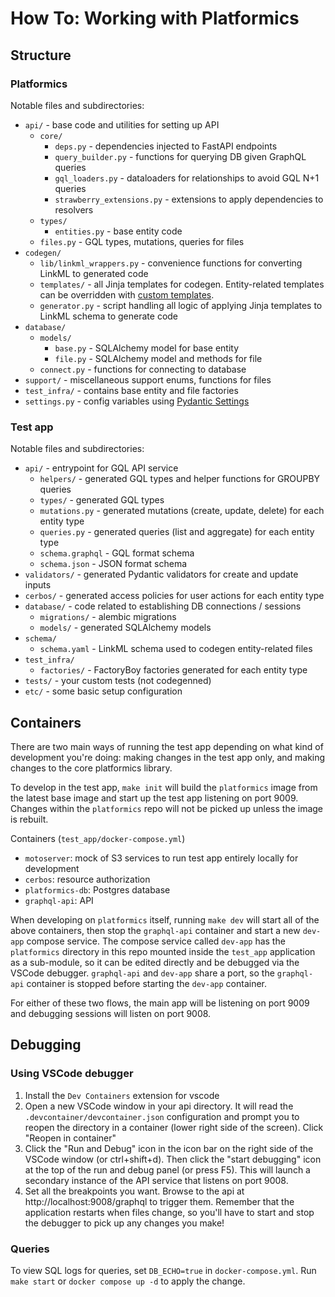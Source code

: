 # How To: Working with Platformics

## Structure

### Platformics
Notable files and subdirectories:
* `api/` - base code and utilities for setting up API
  * `core/`
    * `deps.py` - dependencies injected to FastAPI endpoints
    * `query_builder.py` - functions for querying DB given GraphQL queries
    * `gql_loaders.py` - dataloaders for relationships to avoid GQL N+1 queries
    * `strawberry_extensions.py` - extensions to apply dependencies to resolvers
  * `types/`
    * `entities.py` - base entity code
  * `files.py` - GQL types, mutations, queries for files
* `codegen/`
  * `lib/linkml_wrappers.py` - convenience functions for converting LinkML to generated code
  * `templates/` - all Jinja templates for codegen. Entity-related templates can be overridden with [custom templates](https://github.com/chanzuckerberg/platformics/tree/main/platformics/docs/HOWTO-customize-templates.md). 
  * `generator.py` - script handling all logic of applying Jinja templates to LinkML schema to generate code
* `database/`
  * `models/`
    * `base.py` - SQLAlchemy model for base entity
    * `file.py` - SQLAlchemy model and methods for file
  * `connect.py` - functions for connecting to database
* `support/` - miscellaneous support enums, functions for files
* `test_infra/` - contains base entity and file factories
* `settings.py` - config variables using [Pydantic Settings](https://docs.pydantic.dev/latest/concepts/pydantic_settings/)


### Test app
Notable files and subdirectories:
* `api/` - entrypoint for GQL API service
  * `helpers/` - generated GQL types and helper functions for GROUPBY queries
  * `types/` - generated GQL types 
  * `mutations.py` - generated mutations (create, update, delete) for each entity type
  * `queries.py` - generated queries (list and aggregate) for each entity type
  * `schema.graphql` - GQL format schema
  * `schema.json` - JSON format schema
* `validators/` - generated Pydantic validators for create and update inputs
* `cerbos/` - generated access policies for user actions for each entity type
* `database/` - code related to establishing DB connections / sessions
  * `migrations/` - alembic migrations
  * `models/` - generated SQLAlchemy models 
* `schema/`
  * `schema.yaml` - LinkML schema used to codegen entity-related files
* `test_infra/`
  * `factories/` - FactoryBoy factories generated for each entity type
* `tests/` - your custom tests (not codegenned)
* `etc/` - some basic setup configuration

## Containers
There are two main ways of running the test app depending on what kind of development you're doing: making changes in the test app only, and making changes to the core platformics library.

To develop in the test app, `make init` will build the `platformics` image from the latest base image and start up the test app listening on port 9009. Changes within the `platformics` repo will not be picked up unless the image is rebuilt.

Containers (`test_app/docker-compose.yml`)
* `motoserver`: mock of S3 services to run test app entirely locally for development
* `cerbos`: resource authorization
* `platformics-db`: Postgres database
* `graphql-api`: API

When developing on `platformics` itself, running `make dev` will start all of the above containers, then stop the `graphql-api` container and start a new `dev-app` compose service. 
The compose service called `dev-app` has the `platformics` directory in this repo mounted inside the `test_app` application as a sub-module, so it can be edited directly and be debugged via the VSCode debugger.
`graphql-api` and `dev-app` share a port, so the `graphql-api` container is stopped before starting the `dev-app` container.


For either of these two flows, the main app will be listening on port 9009 and debugging sessions will listen on port 9008.


## Debugging

### Using VSCode debugger
1. Install the `Dev Containers` extension for vscode
2. Open a new VSCode window in your api directory. It will read the `.devcontainer/devcontainer.json` configuration and prompt you to reopen the directory in a container (lower right side of the screen). Click "Reopen in container"
3. Click the "Run and Debug" icon in the icon bar on the right side of the VSCode window (or ctrl+shift+d). Then click the "start debugging" icon at the top of the run and debug panel (or press F5). This will launch a secondary instance of the API service that listens on port 9008.
4. Set all the breakpoints you want. Browse to the api at http://localhost:9008/graphql to trigger them. Remember that the application restarts when files change, so you'll have to start and stop the debugger to pick up any changes you make!


### Queries
To view SQL logs for queries, set `DB_ECHO=true` in `docker-compose.yml`. Run `make start` or `docker compose up -d` to apply the change.